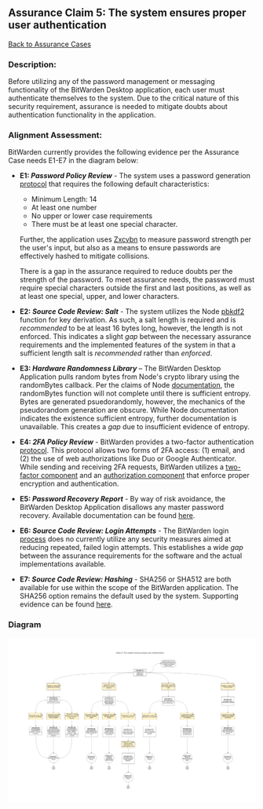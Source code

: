 ## Assurance Claim 5: The system ensures proper user authentication

[Back to Assurance Cases](https://github.com/DoctorEww/software-assurance/blob/main/AssuranceCases.md)

### Description:

Before utilizing any of the password management or messaging functionality of the BitWarden Desktop application, each user must authenticate themselves to the system. Due to the critical nature of this security requirement, assurance is needed to mitigate doubts about authentication functionality in the application. 

### Alignment Assessment:

BitWarden currently provides the following evidence per the Assurance Case needs E1-E7 in the diagram below:

* **E1: *Password Policy Review*** - The system uses a password generation [protocol](https://github.com/bitwarden/jslib/blob/cb00604617a3d38fb450d900dbdf63b636ae01f6/common/src/services/passwordGeneration.service.ts#L204) that requires the following default characteristics:
  * Minimum Length: 14
  * At least one number
  * No upper or lower case requirements
  * There must be at least one special character.

  Further, the application uses [Zxcvbn](https://github.com/dropbox/zxcvbn) to measure password strength per the user's input, but also as a means to ensure passwords are effectively hashed to mitigate collisions. 
  
  There is a gap in the assurance required to reduce doubts per the strength of the password. To meet assurance needs, the password must require special characters outside the first and last positions, as well as at least one special, upper, and lower characters.
* **E2: *Source Code Review: Salt*** - The system utilizes the Node [pbkdf2](https://nodejs.org/api/crypto.html#crypto_crypto_pbkdf2_password_salt_iterations_keylen_digest_callback) function for key derivation. As such, a salt length is required and is *recommended* to be at least 16 bytes long, however, the length is not enforced. This indicates a slight *gap* between the necessary assurance requirements and the implemented features of the system in that a sufficient length salt is *recommended* rather than *enforced*.
* **E3: *Hardware Randomness Library*** – The BitWarden Desktop Application pulls random bytes from Node's crypto library using the randomBytes callback. Per the claims of Node [documentation](https://nodejs.org/api/crypto.html#crypto_crypto_randombytes_size_callback), the randomBytes function will not complete until there is sufficient entropy. Bytes are generated psuedorandomly, however, the mechanics of the pseudorandom generation are obscure. While Node documentation indicates the existence sufficient entropy, further documentation is unavailable. This creates a *gap* due to insufficient evidence of entropy.
* **E4: *2FA Policy Review*** - BitWarden provides a two-factor authentication [protocol](https://github.com/bitwarden/jslib/blob/cb00604617a3d38fb450d900dbdf63b636ae01f6/angular/src/components/two-factor.component.ts). This protocol allows two forms of 2FA access: (1) email, and (2) the use of web authorizations like Duo or Google Authenticator. While sending and receiving 2FA requests, BitWarden utilizes a [two-factor component](https://github.com/bitwarden/jslib/blob/cb00604617a3d38fb450d900dbdf63b636ae01f6/angular/src/components/two-factor.component.ts) and an [authorization component](https://github.com/bitwarden/jslib/blob/cb00604617a3d38fb450d900dbdf63b636ae01f6/common/src/services/auth.service.ts#L79) that enforce proper encryption and authentication.
* **E5: *Password Recovery Report*** - By way of risk avoidance, the BitWarden Desktop Application disallows any master password recovery. Available documentation can be found [here](https://github.com/bitwarden/desktop/blob/004f18e04d62155327236ed74ed3554914404bb7/src/locales/en_IN/messages.json).
* **E6: *Source Code Review: Login Attempts*** - The BitWarden login [process](https://github.com/bitwarden/jslib/blob/16e998e66495a159df3678202c75c6eb035864ff/angular/src/components/login.component.ts) does no currently utilize any security measures aimed at reducing repeated, failed login attempts. This establishes a wide *gap* between the assurance requirements for the software and the actual implementations available. 
* **E7: *Source Code Review: Hashing*** - SHA256 or SHA512 are both available for use within the scope of the BitWarden application. The SHA256 option remains the default used by the system. Supporting evidence can be found [here](https://github.com/bitwarden/jslib/blob/d7682cde3bac4f4a8403b5573bf5feaa4c47172c/node/src/services/nodeCryptoFunction.service.ts#L224).

### Diagram

![](https://github.com/DoctorEww/software-assurance/blob/main/AssuranceCase/UserAuth/AuthenticationV3.jpg)
